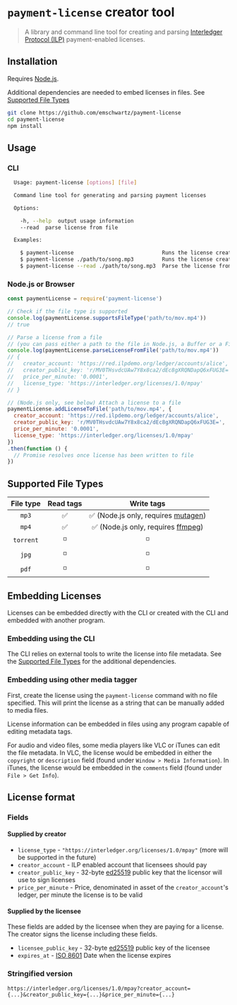 # `payment-license` creator tool

> A library and command line tool for creating and parsing [Interledger Protocol (ILP)](https://interledger.org) payment-enabled licenses.

## Installation

Requires [Node.js](https://nodejs.org).

Additional dependencies are needed to embed licenses in files. See [Supported File Types](#supported-file-types)

```sh
git clone https://github.com/emschwartz/payment-license
cd payment-license
npm install
```

## Usage

### CLI

```sh
  Usage: payment-license [options] [file]

  Command line tool for generating and parsing payment licenses

  Options:

    -h, --help  output usage information
    --read  parse license from file

  Examples:

    $ payment-license                            Runs the license creator tool and prints the output
    $ payment-license ./path/to/song.mp3         Runs the license creator and attaches license to file
    $ payment-license --read ./path/to/song.mp3  Parse the license from the file

```

### Node.js or Browser

```js
const paymentLicense = require('payment-license')

// Check if the file type is supported
console.log(paymentLicense.supportsFileType('path/to/mov.mp4'))
// true

// Parse a license from a file
// (you can pass either a path to the file in Node.js, a Buffer or a File object)
console.log(paymentLicense.parseLicenseFromFile('path/to/mov.mp4'))
// {
//   creator_account: 'https://red.ilpdemo.org/ledger/accounts/alice',
//   creator_public_key: 'r/MV0THsvdcUAw7Y8x8ca2/dEc8gXRQNDapQ6xFUG3E=',
//   price_per_minute: '0.0001',
//   license_type: 'https://interledger.org/licenses/1.0/mpay'
// }

// (Node.js only, see below) Attach a license to a file
paymentLicense.addLicenseToFile('path/to/mov.mp4', {
  creator_account: 'https://red.ilpdemo.org/ledger/accounts/alice',
  creator_public_key: 'r/MV0THsvdcUAw7Y8x8ca2/dEc8gXRQNDapQ6xFUG3E=',
  price_per_minute: '0.0001',
  license_type: 'https://interledger.org/licenses/1.0/mpay'
})
.then(function () {
  // Promise resolves once license has been written to file
})
```

## Supported File Types

| File type | Read tags | Write tags |
|   :---:   |   :---:   |   :---:    |
| `mp3` | :white_check_mark: | :white_check_mark: \(Node.js only, requires [mutagen](https://mutagen.readthedocs.org)) |
| `mp4` | :white_check_mark: | :white_check_mark: \(Node.js only, requires [ffmpeg](https://www.ffmpeg.org/)) |
| `torrent` | :white_medium_small_square: | :white_medium_small_square: |
| `jpg` | :white_medium_small_square: | :white_medium_small_square: |
| `pdf`| :white_medium_small_square: | :white_medium_small_square: |

## Embedding Licenses

Licenses can be embedded directly with the CLI or created with the CLI and embedded with another program.

### Embedding using the CLI

The CLI relies on external tools to write the license into file metadata. See the [Supported File Types](#supported-file-types) for the additional dependencies.

### Embedding using other media tagger

First, create the license using the `payment-license` command with no file specified. This will print the license as a string that can be manually added to media files.

License information can be embedded in files using any program capable of editing metadata tags.

For audio and video files, some media players like VLC or iTunes can edit the file metadata. In VLC, the license would be embedded in either the `copyright` or `description` field (found under `Window > Media Information`). In iTunes, the license would be embedded in the `comments` field (found under `File > Get Info`).

## License format

### Fields

#### Supplied by creator

* `license_type` - `"https://interledger.org/licenses/1.0/mpay"` (more will be supported in the future)
* `creator_account` - ILP enabled account that licensees should pay
* `creator_public_key` - 32-byte [ed25519](https://ed25519.cr.yp.to) public key that the licensor will use to sign licenses
* `price_per_minute` - Price, denominated in asset of the `creator_account`'s ledger, per minute the license is to be valid

#### Supplied by the licensee

These fields are added by the licensee when they are paying for a license. The creator signs the license including these fields.

* `licensee_public_key` - 32-byte [ed25519](https://ed25519.cr.yp.to) public key of the licensee
* `expires_at` - [ISO 8601](https://en.wikipedia.org/wiki/ISO_8601) Date when the license expires

### Stringified version

`https://interledger.org/licenses/1.0/mpay?creator_account={...}&creator_public_key={...}&price_per_minute={...}`
